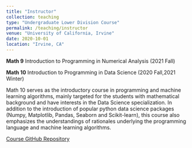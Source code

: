 ```yaml
---
title: "Instructor"
collection: teaching
type: "Undergraduate Lower Division Course"
permalink: /teaching/instructor
venue: "University of California, Irvine"
date: 2020-10-01
location: "Irvine, CA"
---
```


**Math 9** Introduction to Programming in Numerical Analysis (2021 Fall)


**Math 10** Introduction to Programming in Data Science (2020 Fall,2021 Winter)

Math 10 serves as the introductory course in programming and machine learning algorithms, mainly targeted for the students with mathematical background and have interests in the Data Science specialization. In addition to the introduction of popular python data science packages (Numpy, Matplotlib, Pandas, Seaborn and Scikit-learn), this course also emphasizes the understandings of rationales underlying the programming language and machine learning algorithms.

[Course GitHub Repository](https://github.com/cliffzhou92/UCI_MATH_10/blob/master/README.md)
